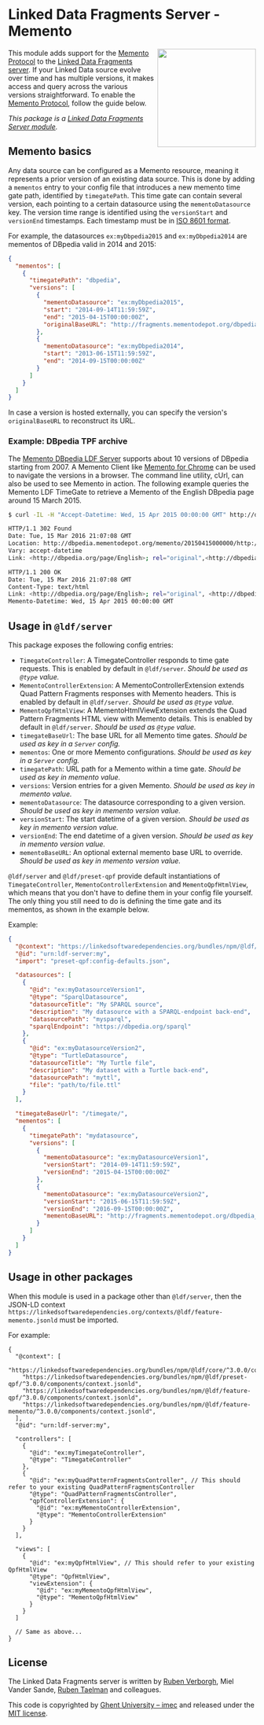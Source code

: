 # Linked Data Fragments Server - Memento
<img src="http://linkeddatafragments.org/images/logo.svg" width="200" align="right" alt="" />

This module adds support for the [Memento Protocol](http://mementoweb.org/about/) to the [Linked Data Fragments server](https://github.com/LinkedDataFragments/Server.js).
If your Linked Data source evolve over time and has multiple versions, it makes access and query across the various versions straightforward.
To enable the [Memento Protocol](http://mementoweb.org/about/), follow the guide below.

_This package is a [Linked Data Fragments Server module](https://github.com/LinkedDataFragments/Server.js/)._

## Memento basics

Any data source can be configured as a Memento resource, meaning it represents a prior version of an existing data source.
This is done by adding a `mementos` entry to your config file that introduces a new memento time gate path, identified by `timegatePath`.
This time gate can contain several version, each pointing to a certain datasource using the `mementoDatasource` key.
The version time range is identified using the `versionStart` and `versionEnd` timestamps.
Each timestamp must be in [ISO 8601 format](https://en.wikipedia.org/wiki/ISO_8601).

For example, the datasources `ex:myDbpedia2015` and `ex:myDbpedia2014` are mementos of DBpedia valid in 2014 and 2015:

```json
{
  "mementos": [
    {
      "timegatePath": "dbpedia",
      "versions": [
        {
          "mementoDatasource": "ex:myDbpedia2015",
          "start": "2014-09-14T11:59:59Z",
          "end": "2015-04-15T00:00:00Z",
          "originalBaseURL": "http://fragments.mementodepot.org/dbpedia_201510"
        },
        {
          "mementoDatasource": "ex:myDbpedia2014",
          "start": "2013-06-15T11:59:59Z",
          "end": "2014-09-15T00:00:00Z"
        }
      ]
    }
  ]
}
```

In case a version is hosted externally, you can specify the version's `originalBaseURL` to reconstruct its URL.

### Example: DBpedia TPF archive
The [Memento DBpedia LDF Server](http://fragments.mementodepot.org/) supports about 10 versions of DBpedia starting from 2007.
A Memento Client like [Memento for Chrome](http://bit.ly/memento-for-chrome) can be used to navigate the versions in a browser.
The command line utility, cUrl, can also be used to see Memento in action.
The following example queries the Memento LDF TimeGate to retrieve a Memento of the English DBpedia page around 15 March 2015.

```Bash
$ curl -IL -H "Accept-Datetime: Wed, 15 Apr 2015 00:00:00 GMT" http://dbpedia.mementodepot.org/timegate/http://dbpedia.org/page/English

HTTP/1.1 302 Found
Date: Tue, 15 Mar 2016 21:07:08 GMT
Location: http://dbpedia.mementodepot.org/memento/20150415000000/http://dbpedia.org/page/English
Vary: accept-datetime
Link: <http://dbpedia.org/page/English>; rel="original",<http://dbpedia.mementodepot.org/timemap/link/http://dbpedia.org/page/English>; rel="timemap"; type="application/link-format",<http://dbpedia.mementodepot.org/memento/20150415000000/http://dbpedia.org/page/English>; rel="memento"; datetime="Wed, 15 Apr 2015 00:00:00 GMT"

HTTP/1.1 200 OK
Date: Tue, 15 Mar 2016 21:07:08 GMT
Content-Type: text/html
Link: <http://dbpedia.org/page/English>; rel="original", <http://dbpedia.mementodepot.org/memento/20150415000000/http://dbpedia.org/page/English>; rel="memento"; datetime="Wed, 15 Apr 2015 00:00:00 GMT", <http://dbpedia.mementodepot.org/timegate/http://dbpedia.org/page/English>; rel="timegate", <http://dbpedia.mementodepot.org/timemap/link/http://dbpedia.org/page/English>; rel="timemap"
Memento-Datetime: Wed, 15 Apr 2015 00:00:00 GMT
```

## Usage in `@ldf/server`

This package exposes the following config entries:
* `TimegateController`: A TimegateController responds to time gate requests. This is enabled by default in `@ldf/server`. _Should be used as `@type` value._
* `MementoControllerExtension`: A MementoControllerExtension extends Quad Pattern Fragments responses with Memento headers. This is enabled by default in `@ldf/server`. _Should be used as `@type` value._
* `MementoQpfHtmlView`: A MementoHtmlViewExtension extends the Quad Pattern Fragments HTML view with Memento details. This is enabled by default in `@ldf/server`. _Should be used as `@type` value._
* `timegateBaseUrl`: The base URL for all Memento time gates. _Should be used as key in a `Server` config._
* `mementos`: One or more Memento configurations. _Should be used as key in a `Server` config._
* `timegatePath`: URL path for a Memento within a time gate. _Should be used as key in memento value._
* `versions`: Version entries for a given Memento. _Should be used as key in memento value._
* `mementoDatasource`: The datasource corresponding to a given version. _Should be used as key in memento version value._
* `versionStart`: The start datetime of a given version. _Should be used as key in memento version value._
* `versionEnd`: The end datetime of a given version. _Should be used as key in memento version value._
* `mementoBaseURL`: An optional external memento base URL to override. _Should be used as key in memento version value._

`@ldf/server` and `@ldf/preset-qpf` provide default instantiations of `TimegateController`, `MementoControllerExtension` and `MementoQpfHtmlView`,
which means that you don't have to define them in your config file yourself.
The only thing you still need to do is defining the time gate and its mementos, as shown in the example below.

Example:
```json
{
  "@context": "https://linkedsoftwaredependencies.org/bundles/npm/@ldf/server/^3.0.0/components/context.jsonld",
  "@id": "urn:ldf-server:my",
  "import": "preset-qpf:config-defaults.json",

  "datasources": [
    {
      "@id": "ex:myDatasourceVersion1",
      "@type": "SparqlDatasource",
      "datasourceTitle": "My SPARQL source",
      "description": "My datasource with a SPARQL-endpoint back-end",
      "datasourcePath": "mysparql",
      "sparqlEndpoint": "https://dbpedia.org/sparql"
    },
    {
      "@id": "ex:myDatasourceVersion2",
      "@type": "TurtleDatasource",
      "datasourceTitle": "My Turtle file",
      "description": "My dataset with a Turtle back-end",
      "datasourcePath": "myttl",
      "file": "path/to/file.ttl"
    }
  ],

  "timegateBaseUrl": "/timegate/",
  "mementos": [
    {
      "timegatePath": "mydatasource",
      "versions": [
        {
          "mementoDatasource": "ex:myDatasourceVersion1",
          "versionStart": "2014-09-14T11:59:59Z",
          "versionEnd": "2015-04-15T00:00:00Z"
        },
        {
          "mementoDatasource": "ex:myDatasourceVersion2",
          "versionStart": "2015-06-15T11:59:59Z",
          "versionEnd": "2016-09-15T00:00:00Z",
          "mementoBaseURL": "http://fragments.mementodepot.org/dbpedia_201510"
        }
      ]
    }
  ]
}

```

## Usage in other packages

When this module is used in a package other than `@ldf/server`,
then the JSON-LD context `https://linkedsoftwaredependencies.org/contexts/@ldf/feature-memento.jsonld` must be imported.

For example:
```
{
  "@context": [
    "https://linkedsoftwaredependencies.org/bundles/npm/@ldf/core/^3.0.0/components/context.jsonld",
    "https://linkedsoftwaredependencies.org/bundles/npm/@ldf/preset-qpf/^3.0.0/components/context.jsonld",
    "https://linkedsoftwaredependencies.org/bundles/npm/@ldf/feature-qpf/^3.0.0/components/context.jsonld",
    "https://linkedsoftwaredependencies.org/bundles/npm/@ldf/feature-memento/^3.0.0/components/context.jsonld",
  ],
  "@id": "urn:ldf-server:my",

  "controllers": [
    {
      "@id": "ex:myTimegateController",
      "@type": "TimegateController"
    },
    {
      "@id": "ex:myQuadPatternFragmentsController", // This should refer to your existing QuadPatternFragmentsController
      "@type": "QuadPatternFragmentsController",
      "qpfControllerExtension": {
        "@id": "ex:myMementoControllerExtension",
        "@type": "MementoControllerExtension"
      }
    }
  ],

  "views": [
    {
      "@id": "ex:myQpfHtmlView", // This should refer to your existing QpfHtmlView
      "@type": "QpfHtmlView",
      "viewExtension": {
        "@id": "ex:myMementoQpfHtmlView",
        "@type": "MementoQpfHtmlView"
      }
    }
  ]

  // Same as above...
}
```

## License
The Linked Data Fragments server is written by [Ruben Verborgh](https://ruben.verborgh.org/), Miel Vander Sande, [Ruben Taelman](https://www.rubensworks.net/) and colleagues.

This code is copyrighted by [Ghent University – imec](http://idlab.ugent.be/)
and released under the [MIT license](http://opensource.org/licenses/MIT).
